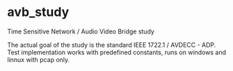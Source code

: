 # avb_study
Time Sensitive Network / Audio Video Bridge study

The actual goal of the study is the standard IEEE 1722.1 / AVDECC - ADP.
Test implementation works with predefined constants, runs on windows and linnux with pcap only.

